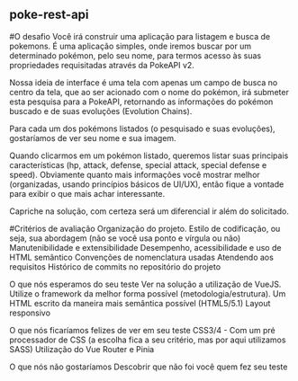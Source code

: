 ## poke-rest-api

#O desafio
Você irá construir uma aplicação para listagem e busca de pokemons. É uma aplicação simples, onde iremos buscar por um determinado pokémon, pelo seu nome, para termos acesso às suas propriedades requisitadas através da PokeAPI v2.


Nossa ideia de interface é uma tela com apenas um campo de busca no centro da tela, que ao ser acionado com o nome do pokémon, irá submeter esta pesquisa para a PokeAPI, retornando as informações do pokémon buscado e de suas evoluções (Evolution Chains).


Para cada um dos pokémons listados (o pesquisado e suas evoluções), gostaríamos de ver seu nome e sua imagem.


Quando clicarmos em um pokémon listado, queremos listar suas principais características (hp, attack, defense, special attack, special defense e speed). Obviamente quanto mais informações você mostrar melhor (organizadas, usando princípios básicos de UI/UX), então fique a vontade para exibir o que mais achar interessante.

Capriche na solução, com certeza será um diferencial ir além do solicitado.


#Critérios de avaliação
Organização do projeto.
Estilo de codificação, ou seja, sua abordagem (não se você usa ponto e vírgula ou não)
Manutenibilidade e extensibilidade
Desempenho, acessibilidade e uso de HTML semântico
Convenções de nomenclatura usadas
Atendendo aos requisitos
Histórico de commits no repositório do projeto


O que nós esperamos do seu teste
Ver na solução a utilização de VueJS. Utilize o framework da melhor forma possível (metodologia/estrutura).
Um HTML escrito da maneira mais semântica possível (HTML5/5.1)
Layout responsivo


O que nós ficaríamos felizes de ver em seu teste
CSS3/4 - Com um pré processador de CSS (a escolha fica a seu critério, mas por aqui utilizamos SASS)
Utilização do Vue Router e Pinia


O que nós não gostaríamos
Descobrir que não foi você quem fez seu teste
